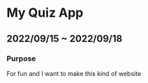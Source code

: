 # My Quiz App

## 2022/09/15 ~ 2022/09/18

### Purpose
For fun and I want to make this kind of website
